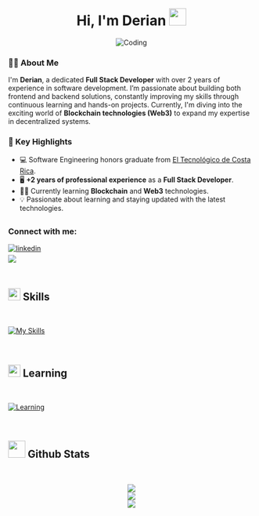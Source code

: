 <h1 align="center">Hi, I'm Derian <img src="https://media.giphy.com/media/hvRJCLFzcasrR4ia7z/giphy.gif" width="35"></h1>
<div align="center">
  <img alt="Coding" src="https://i.giphy.com/media/v1.Y2lkPTc5MGI3NjExeWFtNTlnaHNiMWIyYjB2ZnV1bTN2NDhxZmlncXN4eWp0cXdmYzdxMCZlcD12MV9pbnRlcm5hbF9naWZfYnlfaWQmY3Q9Zw/qgQUggAC3Pfv687qPC/giphy.gif" />
</div>

<h3>👨‍💻 About Me</h3>
<p>I'm <strong>Derian</strong>, a dedicated <strong>Full Stack Developer</strong> with over 2 years of experience in software development. I’m passionate about building both frontend and backend solutions, constantly improving my skills through continuous learning and hands-on projects. Currently, I'm diving into the exciting world of <strong>Blockchain technologies (Web3)</strong> to expand my expertise in decentralized systems.</p>

<h3>🚀 Key Highlights</h3>
<ul>
  <li>💻 Software Engineering honors graduate from <a href="https://www.tec.ac.cr/" target="_blank">El Tecnológico de Costa Rica</a>.</li>
  <li>🖥️ <strong>+2 years of professional experience</strong> as a <strong>Full Stack Developer</strong>.</li>
  <li>🧑‍🎓 Currently learning <strong>Blockchain</strong> and <strong>Web3</strong> technologies.</li>
  <li>💡 Passionate about learning and staying updated with the latest technologies.</li>
</ul>

## <h3 align="left">Connect with me:</h3>
<div align="left">

<a href="https://www.linkedin.com/in/derian-rodriguez22" target="_blank">
    <img src="https://img.shields.io/badge/linkedin:  Derian-%2300acee.svg?color=405DE6&style=for-the-badge&logo=linkedin&logoColor=white" alt="linkedin" style="margin-bottom: 5px;"/>
</a>

<br>

<a href="mailto:dmrodriguez2000@gmail.com" target="_blank">
     <img src="https://img.shields.io/badge/gmail:  dmrodriguez2000-%23EA4335.svg?style=for-the-badge&logo=gmail&logoColor=white" t=mail style="margin-bottom: 5px;" />
</a>
	
</div>

<br>

## <img src="https://media2.giphy.com/media/QssGEmpkyEOhBCb7e1/giphy.gif?cid=ecf05e47a0n3gi1bfqntqmob8g9aid1oyj2wr3ds3mg700bl&rid=giphy.gif" width ="25"><b> Skills</b>
<br>

<p align="center">

[![My Skills](https://skillicons.dev/icons?i=html,css,tailwind,js,ts,git,github,react,nextjs,angular,nodejs,nestjs,postgres)](https://skillicons.dev)

<br />


</p>

## <img src="https://media2.giphy.com/media/QssGEmpkyEOhBCb7e1/giphy.gif?cid=ecf05e47a0n3gi1bfqntqmob8g9aid1oyj2wr3ds3mg700bl&rid=giphy.gif" width ="25"><b> Learning</b>
<br>

<p align="center">



<!-- <img align="left" alt="Ethereum" width="30px" style="padding-right:10px;" src="https://img.icons8.com/?size=100&id=IhWBOFHtv6vx&format=png&color=000000" /> -->
<!-- <img align="left" alt="Solidity" width="30px" style="padding-right:10px;" src="https://devicon-website.vercel.app/api/solidity/original.svg" /> -->
<!-- <img align="left" alt="Stellar" width="35px" src="https://cdn.freelogovectors.net/wp-content/uploads/2021/10/stellar-logo-freelogovectors.net_.png" /> -->
[![Learning](https://skillicons.dev/icons?i=rust,supabase)](https://skillicons.dev)
<!-- <img align="left" alt="Starknet" width="30px" style="padding-right:10px;" src="https://pbs.twimg.com/profile_images/1834202903189618688/N4J8emeY_400x400.png" /> -->
<!-- <img align="left" alt="Cairo" width="30px" style="padding-right:10px;" src="https://www.cairo-lang.org/wp-content/uploads/2024/03/Cairo-logo.png" /> -->
          
          

<br />


</p>



## <img src="https://media.giphy.com/media/iY8CRBdQXODJSCERIr/giphy.gif" width="35"><b> Github Stats </b>
<br>


<div align="center">

![](https://github-readme-stats.vercel.app/api?username=derianrddev&theme=aura&hide_border=false&include_all_commits=false&show_icons=true&count_private=true&show_icons=true&show=reviews,prs_merged,prs_merged_percentage)<br/>
![](https://github-readme-streak-stats.herokuapp.com/?user=derianrddev&theme=aura&hide_border=false)<br/>
![](https://github-readme-stats.vercel.app/api/top-langs/?username=derianrddev&theme=aura&hide_border=false&include_all_commits=false&count_private=false&layout=compact)

</div>


<br>
<br>
<br>

